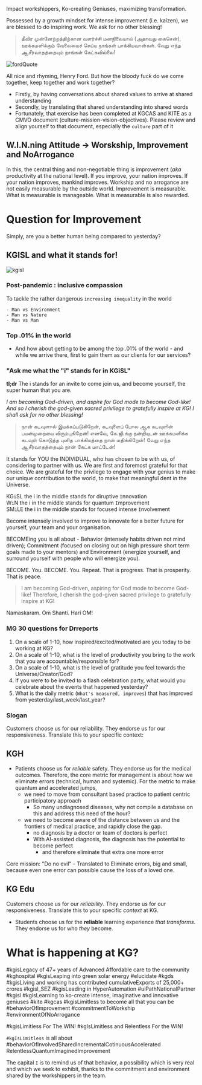 <!-- title: An Invitation to become You -->

Impact workshippers, Ko-creating Geniuses, maximizing transformation. 

Possessed by a growth mindset for intense improvement (i.e. kaizen), we are blessed to do inspiring work. We ask for no other blessing! 

> தீவிர முன்னேற்றத்திற்கான வளர்ச்சி மனநிலையால் (அதாவது கைசென்), ஊக்கமளிக்கும் வேலையைச் செய்ய நாங்கள் பாக்கியவான்கள். வேறு எந்த ஆசீர்வாதத்தையும் நாங்கள் கேட்கவில்லை!


![fordQuote](https://lh3.googleusercontent.com/gUgQ0EmvENKRfoWtDNRzsKVzx5AYc__g-LdXi9e_zNNdoJTZYM-6g0uYDeRsVlTc5pmn7SfLP4YS3_Re6RSQpDnXU8-9TbiD2B1g2WQd6w-XMheJDN-SH0G3KFEjb4FODnDLTF-ZafsU4IvDTYH9prkrqrdJlEUSFRkI6W_FmJ9GXjyZWU2EEqY2fe0_RxajpyX8FnirgY_LFicnQwZNwxSJD0vZsGmUOVRuP806idSPNlbuJzebqoTEqRSw2LV9c38B0q3e1Xcbifb66F5hsjIIMLVBMpvcj09WvHqUwmAUvLW_tfx9Ryxzf-MfNEqUf2JxiA2KqYkyjWKV_M--GpwhgRU2mPjmpxfwnLRdIjReiPZpt8V44GIvD1p-G80NeMItye-7OmzBJZG4t-tJZyQuwLyVqxe7zFS5LvsdO_yzgRFcZqbJvgSydO43TjslIV3jSJUhP4GEwqlTtUraVv5skkQ4JOhDX9RFuvY-dGbdODCTu6ZXfGm0woXPHtkgz95X7xW2c9u1P5ZxUlBMs7V9rpFn2Td2L9yX1CEKtTZOcBbsoqXFxnkqfJ499_9uEqYRwBddFAw-mLxQQ8GrWm-3cXoOvfR_ef4n9pwPsEtzsfDqwp7zH-OTY_70TjtkIqA_5HMaqSLDRHaE2NohaLvFYESjF2G5yF5l0Zo5Sb6s_31A6HIXJC_ohnsl4kA=w853-h485-no?authuser=0)

All nice and rhyming, Henry Ford. But how the bloody fuck do we come together, keep together and work together? 
  - Firstly, by having conversations about shared values to arrive at shared understanding
  - Secondly, by translating that shared understanding into shared words 
  - Fortunately, that exercise has been completed at KGCAS and KITE as a CMVO document (culture-mission-vision-objectives). Please review and align yourself to that document, especially the ```culture``` part of it

## W.I.N.ning Attitude -> Worskship, Improvement and NoArrogance

In this, the central thing and non-negotiable thing is improvement (*aka* productivity at the national level). If you improve,  your nation improves. If your nation improves, mankind improves. Workship and no arrogance are not easily measurable by the outside world. Improvement is measurable. What is measurable is manageable. What is measurable is also rewarded. 

# Question for Improvement 
Simply, are you a better human being compared to yesterday? 

## KGISL and what it stands for!

![kgisl](https://lh3.googleusercontent.com/LlmLLt0VK98Jbry7vHgrDqcMFQqW2u6fJ5nWj4OGOhuv1K73TW0WQjIwsdFRd-tiJpu17LAWiCnlkk7YaXgTyXh3SHNRcD0rA-c-GVGAbWXaYkIC1rCDjytE1QVEVChkF-SK3bicg0VNXoLSQwwMDi-OpJhi0JakpKLESfNiDtgyqEyNX8CBeRM_AbIJ2chxvzycUBvagtThX8DpNICSRtZmsJDJ2bFBRerJ5UDe9MfAJmhuramGVMSvoq6dEbvsw4JVoIHOXOpMoIFdQkeKPpVy3dDKugDHcQWaDh2dbLxUDxfODPT585ckFjGz_3nc5lmXaH10oM8N-sEiWEnEWZpYs4zVgqBWZln10i8hSTtH9efyh9eWhVG4e5P5fAdEuGkr7YeZb80uEX8sCNvs4WQdDBWxi4ISZAzDVBsGFyts1VpSP6RjNx0NTe0wVR4dJaAlmknuleCVMUuqPSdtnLR6uIOktJGc3oxj_IsOKCFd-hbM2hhdBP8jkk2gHT53-pXaNOJez9i1iEVvnXhyoyFIV2ZGAN7eK2VGxpwc2J4hZImgjOag_IAeZrpB4tZeqY52FzDSR62ZovL83RvFM6Xgpg12Jhl3Pg7_JEyc9BgNhiOHxXm8eDuGA4yWDF1FjBkw-5AGVXQBZaK-I7cttxwyUBDnfQFWmAZSzzAiOfcdwRjz71LLqmbDzYiHzNA=w705-h616-no?authuser=0)

### Post-pandemic : inclusive compassion 

To tackle the rather dangerous ```increasing inequality``` in the world
 
	- Man vs Environment 
	- Man vs Nature
	- Man vs Man

### Top .01% in the world
- And how about getting to be among the top .01% of the world - and while we arrive there, first to gain them as our clients for our services? 


### "Ask me what the "i" stands for in KGiSL"

**tl;dr** The i stands for an invite to come join us, and become yourself, the super human that you are.

_I am becoming God-driven, and aspire for God mode to become God-like! And so I cherish the god-given sacred privilege to gratefully inspire at KG! I shall ask for no other blessing!_
> நான் கடவுளால் இயக்கப்படுகிறேன், கடவுளைப் போல ஆக கடவுளின் பயன்முறையை விரும்புகிறேன்! எனவே, கே.ஜி.க்கு நன்றியுடன் ஊக்கமளிக்க கடவுள் கொடுத்த புனித பாக்கியத்தை நான் மதிக்கிறேன்! வேறு எந்த ஆசீர்வாதத்தையும் நான் கேட்க மாட்டேன்!

It stands for YOU the INDIVIDUAL, who has chosen to be with us, of considering to partner with us. We are first and foremost grateful for that choice. We are grateful for the privilege to engage with your genius to make our unique contribution to the world, to make that meaningful dent in the Universe.

KG```i```SL the i in the middle stands for diruptive ```I```nnovation  
W```i```N the i in the middle stands for quantum ```I```mprovement  
SM```i```LE the i in the middle stands for focused intense ```I```nvolvement  

Become intensely involved to improve to innovate for a better future for yourself, your team and your organisation. 

BECOMEing you is all about - Behavior (intensely habits driven not mind driven); Commitment (focused on closing out on high pressure short term goals made to your mentors) and Environment (energize yourself, and surround yourself with people who will energize you). 

BECOME. You. BECOME. You. Repeat.
That is progress. That is prosperity. That is peace.

> I am becoming God-driven, aspiring for God mode to become God-like! Therefore, I cherish the god-given sacred privilege to gratefully inspire at KG!

Namaskaram. Om Shanti. Hari OM!



### MG 30 questions for Drreports

1. On a scale of 1-10, how inspired/excited/motivated are you today to be working at KG? 
2. On a scale of 1-10, what is the level of productivity you bring to the work that you are accountable/responsible for? 
3. On a scale of 1-10, what is the level of gratitude you feel towards the Universe/Creator/God? 
4. If you were to be invited to a flash celebration party, what would you celebrate about the events that happened yesterday?
5. What is the daily metric (```What's measured, improves```) that has improved from yesterday/last_week/last_year?


### Slogan
Customers choose us for our reliability. They endorse us for our responsiveness. Translate this to your specific context: 

## KGH 
- Patients choose us for *reliable* safety. They endorse us for the medical outcomes. Therefore, the core metric for management is about how we eliminate errors (technical, human and systemic).  For the metric to make quantum and accelerated jumps, 
	- we need to move from consultant based practice to patient centric participatory approach
		- So many undiagnosed diseases, why not compile a database on this and address this need of the hour?
	- we need to become aware of the distance between us and the frontiers of medical practice, and rapidly close the gap. 
		- no diagnosis by a doctor or team of doctors is perfect
		- With AI-assisted diagnosis, the diagnosis has the potential to become perfect
			- and therefore eliminate that extra one more error 

Core mission: "Do no evil" -  Translated to Eliminate errors, big and small, because even one error can possible cause the loss of a loved one. 

## KG Edu

Customers choose us for our *reliability*. They endorse us for our responsiveness.
Translate this to your specific *context* at KG. 

- Students choose us for the **reliable** learning experience *that transforms*. They endorse us for who *they* become. 


# What is happening at KG? 
#kgisLegacy of 47+ years of Advanced Affordable care to the community #kghospital
#kgisLeaping into green solar energy #elucidate #kgds
#kgisLiving and working has contributed cumulativeExports of 25,000+ crores #kgisl_SEZ
#kgisLeading in HyperAutomation #uiPathNationalPartner #kgisl
#kgisLearning to ko-create intense, imaginative and innovative geniuses #kite #kgcas
#kgisLimitless to become all that you can be #behaviorOfImprovement #commitmentToWorkship #environmentOfNoArrogance  

#kgisLimitless For The WIN!
#kgIsLimitless and Relentless For the WIN!

```#kgIsLimitless``` is all about #behaviorOfInvolvedSharedIncrementalCotinuousAccelerated
RelentlessQuantumImaginedImprovement

The capital ```I``` is to remind us of that behavior, a possibility which is very real and which we seek to exhibit, thanks to the commitment and environment shared by the workshippers in the team. 




